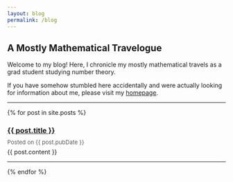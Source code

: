 ```yaml
---
layout: blog
permalink: /blog
---
```


## A Mostly Mathematical Travelogue

Welcome to my blog!  Here, I chronicle my mostly mathematical travels as a grad student studying number theory.  

If you have somehow stumbled here accidentally and were actually looking for information about me, please visit my [homepage](https://zporat.github.io). 

---

{% for post in site.posts %}

<style>
    h3 + p {
        line-height: 0px;
        margin-top: 0px;
    }
</style>

<h3><a href="{{ post.url }}">{{ post.title }}</a></h3>

<p style="color: #595959"> <font size="-1"> Posted on {{ post.pubDate }} </font>  </p>    

<p> {{ post.content }} </p>

---
{% endfor %}
